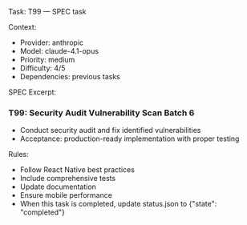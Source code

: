 Task: T99 — SPEC task

Context:
- Provider: anthropic
- Model: claude-4.1-opus
- Priority: medium
- Difficulty: 4/5
- Dependencies: previous tasks

SPEC Excerpt:

### T99: Security Audit   Vulnerability Scan   Batch 6
- Conduct security audit and fix identified vulnerabilities
- Acceptance: production-ready implementation with proper testing

Rules:
- Follow React Native best practices
- Include comprehensive tests
- Update documentation
- Ensure mobile performance
- When this task is completed, update status.json to {"state": "completed"}
